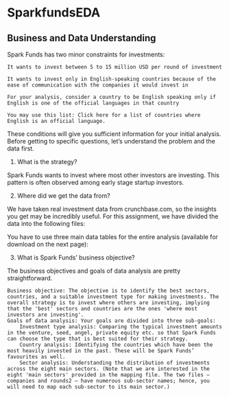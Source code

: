 # SparkfundsEDA

## Business and Data Understanding

Spark Funds has two minor constraints for investments:

    It wants to invest between 5 to 15 million USD per round of investment

    It wants to invest only in English-speaking countries because of the ease of communication with the companies it would invest in

    For your analysis, consider a country to be English speaking only if English is one of the official languages in that country

    You may use this list: Click here for a list of countries where English is an official language.

 

These conditions will give you sufficient information for your initial analysis. Before getting to specific questions, let’s understand the problem and the data first.

 

1. What is the strategy?

Spark Funds wants to invest where most other investors are investing. This pattern is often observed among early stage startup investors.

 

2. Where did we get the data from? 

We have taken real investment data from crunchbase.com, so the insights you get may be incredibly useful. For this assignment, we have divided the data into the following files:

 

You have to use three main data tables for the entire analysis (available for download on the next page):

 

3. What is Spark Funds’ business objective?

The business objectives and goals of data analysis are pretty straightforward.

    Business objective: The objective is to identify the best sectors, countries, and a suitable investment type for making investments. The overall strategy is to invest where others are investing, implying that the 'best' sectors and countries are the ones 'where most investors are investing'.
    Goals of data analysis: Your goals are divided into three sub-goals:
        Investment type analysis: Comparing the typical investment amounts in the venture, seed, angel, private equity etc. so that Spark Funds can choose the type that is best suited for their strategy.
        Country analysis: Identifying the countries which have been the most heavily invested in the past. These will be Spark Funds’ favourites as well.
        Sector analysis: Understanding the distribution of investments across the eight main sectors. (Note that we are interested in the eight 'main sectors' provided in the mapping file. The two files — companies and rounds2 — have numerous sub-sector names; hence, you will need to map each sub-sector to its main sector.)

 

